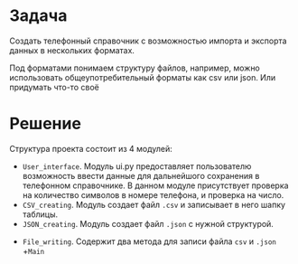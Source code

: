# Задача
Создать телефонный справочник с возможностью импорта и экспорта данных в нескольких форматах. 

Под форматами понимаем структуру файлов, например, можно использовать общеупотребительный форматы как csv или json. Или придумать что-то своё

# Решение
Структура проекта состоит из 4 модулей:
* `User_interface`. Модуль ui.py предоставляет пользователю возможность ввести данные для дальнейшого сохранения в телефонном справочнике. 
   В данном модуле присутствует проверка на количество символов в номере телефона, и проверка на число.
* `CSV_creating`. Модуль создает файл `.csv` и записывает в него шапку таблицы.
* `JSON_creating`. Модуль создает файл `.json` с нужной структурой.
+ `File_writing`. Содержит два метода для записи файла `csv` и `.json`
+`Main` 
